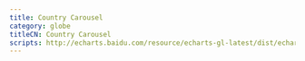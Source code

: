 ```yaml
---
title: Country Carousel
category: globe
titleCN: Country Carousel
scripts: http://echarts.baidu.com/resource/echarts-gl-latest/dist/echarts-gl.min.js,/dep/echarts/map/js/world.js
---
```


